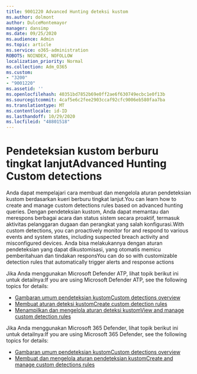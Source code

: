 ```yaml
---
title: 9001220 Advanced Hunting deteksi kustom
ms.author: dolmont
author: DulceMontemayor
manager: dansimp
ms.date: 09/25/2020
ms.audience: Admin
ms.topic: article
ms.service: o365-administration
ROBOTS: NOINDEX, NOFOLLOW
localization_priority: Normal
ms.collection: Adm_O365
ms.custom:
- "3200"
- "9001220"
ms.assetid: ''
ms.openlocfilehash: 40351bd7852b69e0ff2ae6f630749ecbc1e0f13b
ms.sourcegitcommit: 4caf5e6c2fee2903ccaf92cfc9006eb580faa7ba
ms.translationtype: MT
ms.contentlocale: id-ID
ms.lasthandoff: 10/29/2020
ms.locfileid: "48801518"
---
```

# <a name="advanced-hunting-custom-detections"></a><span data-ttu-id="b50a2-102">Pendeteksian kustom berburu tingkat lanjut</span><span class="sxs-lookup"><span data-stu-id="b50a2-102">Advanced Hunting Custom detections</span></span>

<span data-ttu-id="b50a2-103">Anda dapat mempelajari cara membuat dan mengelola aturan pendeteksian kustom berdasarkan kueri berburu tingkat lanjut.</span><span class="sxs-lookup"><span data-stu-id="b50a2-103">You can learn how to create and manage custom detections rules based on advanced hunting queries.</span></span> <span data-ttu-id="b50a2-104">Dengan pendeteksian kustom, Anda dapat memantau dan merespons berbagai acara dan status sistem secara proaktif, termasuk aktivitas pelanggaran dugaan dan perangkat yang salah konfigurasi.</span><span class="sxs-lookup"><span data-stu-id="b50a2-104">With custom detections, you can proactively monitor for and respond to various events and system states, including suspected breach activity and misconfigured devices.</span></span> <span data-ttu-id="b50a2-105">Anda bisa melakukannya dengan aturan pendeteksian yang dapat dikustomisasi, yang otomatis memicu pemberitahuan dan tindakan respons</span><span class="sxs-lookup"><span data-stu-id="b50a2-105">You can do so with customizable detection rules that automatically trigger alerts and response actions</span></span>
  
<span data-ttu-id="b50a2-106">Jika Anda menggunakan Microsoft Defender ATP, lihat topik berikut ini untuk detailnya:</span><span class="sxs-lookup"><span data-stu-id="b50a2-106">If you are using Microsoft Defender ATP, see the following topics for details:</span></span> 
- [<span data-ttu-id="b50a2-107">Gambaran umum pendeteksian kustom</span><span class="sxs-lookup"><span data-stu-id="b50a2-107">Custom detections overview</span></span>](https://docs.microsoft.com/windows/security/threat-protection/microsoft-defender-atp/overview-custom-detections)
- [<span data-ttu-id="b50a2-108">Membuat aturan deteksi kustom</span><span class="sxs-lookup"><span data-stu-id="b50a2-108">Create custom detection rules</span></span>](https://docs.microsoft.com/windows/security/threat-protection/microsoft-defender-atp/custom-detection-rules)
- [<span data-ttu-id="b50a2-109">Menampilkan dan mengelola aturan deteksi kustom</span><span class="sxs-lookup"><span data-stu-id="b50a2-109">View and manage custom detection rules</span></span>](https://docs.microsoft.com/windows/security/threat-protection/microsoft-defender-atp/custom-detections-manage)

<span data-ttu-id="b50a2-110">Jika Anda menggunakan Microsoft 365 Defender, lihat topik berikut ini untuk detailnya:</span><span class="sxs-lookup"><span data-stu-id="b50a2-110">If you are using Microsoft 365 Defender, see the following topics for details:</span></span> 
- [<span data-ttu-id="b50a2-111">Gambaran umum pendeteksian kustom</span><span class="sxs-lookup"><span data-stu-id="b50a2-111">Custom detections overview</span></span>](https://docs.microsoft.com/microsoft-365/security/mtp/custom-detections-overview)
- [<span data-ttu-id="b50a2-112">Membuat dan mengelola aturan pendeteksian kustom</span><span class="sxs-lookup"><span data-stu-id="b50a2-112">Create and manage custom detections rules</span></span>](https://docs.microsoft.com/microsoft-365/security/mtp/custom-detection-rules)
